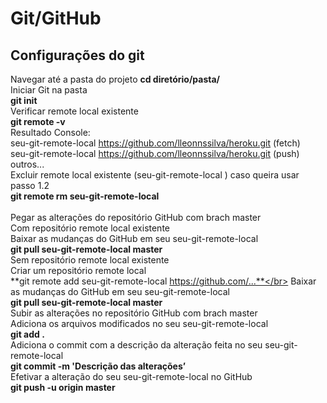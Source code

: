 # Git/GitHub 

## Configurações  do git 
Navegar até a pasta do projeto
**cd diretório/pasta/**</br>
 Iniciar Git na pasta</br>
**git init**</br>
Verificar remote local existente</br>
**git remote -v**</br>
Resultado Console:</br>
seu-git-remote-local https://github.com/lleonnssilva/heroku.git (fetch)</br>
seu-git-remote-local https://github.com/lleonnssilva/heroku.git (push)</br>
outros...</br>
Excluir remote local existente (seu-git-remote-local ) caso queira usar passo 1.2</br>
**git remote rm seu-git-remote-local**</br></br>
Pegar as alterações do repositório GitHub com brach master</br>
Com repositório remote local existente</br>
Baixar as mudanças do GitHub em  seu  seu-git-remote-local</br>
**git pull seu-git-remote-local master**</br>
Sem repositório remote local existente</br>
Criar um repositório remote local</br>
**git remote add seu-git-remote-local  https://github.com/...**</br>
Baixar as mudanças do GitHub em  seu  seu-git-remote-local</br>
**git pull seu-git-remote-local master**</br>
Subir as alterações no repositório GitHub com brach master</br>
Adiciona os arquivos modificados no seu seu-git-remote-local  </br>
**git add .**</br>
Adiciona o commit com a descrição da alteração feita no seu seu-git-remote-local</br>
**git commit -m 'Descrição das alterações’**</br>
Efetivar a alteração do seu seu-git-remote-local no GitHub</br>
**git push -u origin master**</br>


